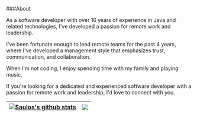 
###About

As a software developer with over 16 years of experience in Java and related technologies, I've developed a passion for remote work and leadership. 

I've been fortunate enough to lead remote teams for the past 4 years, where I've developed a management style that emphasizes trust, communication, and collaboration. 

When I'm not coding, I enjoy spending time with my family and playing music. 

If you're looking for a dedicated and experienced software developer with a passion for remote work and leadership, I'd love to connect with you.



| <a href="https://github.com/saulobpereira/github-readme-stats"><img align="center" src="https://github-readme-stats.vercel.app/api?username=saulobpereira&show_icons=true&include_all_commits=true&theme=buefy&hide_border=true" alt="Saulos's github stats" /></a> | <a href="https://github.com/saulobpereira/github-readme-stats"><img align="center" src="https://github-readme-stats.vercel.app/api/top-langs/?username=saulobpereira&layout=compact&theme=buefy&hide_border=true" /></a> |
| ------------- | ------------- |

#
